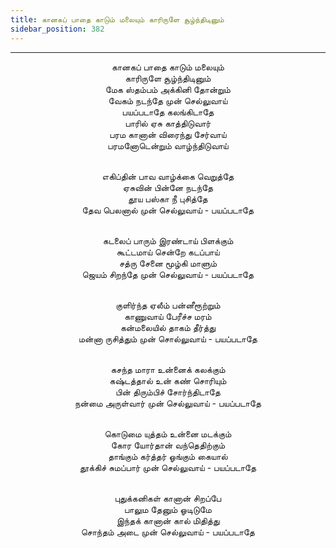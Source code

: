 ```yaml
---
title: கானகப் பாதை காடும் மலையும் காரிருளே சூழ்ந்திடினும்
sidebar_position: 382
---
```


---
<center>
கானகப் பாதை காடும் மலையும்<br/>
காரிருளே சூழ்ந்திடினும்<br/>
மேக ஸ்தம்பம் அக்கினி தோன்றும்<br/>
வேகம் நடந்தே முன் செல்லுவாய்<br/>
பயப்படாதே கலங்கிடாதே<br/>
பாரில் ஏசு காத்திடுவார்<br/>
பரம கானான் விரைந்து சேர்வாய்<br/>
பரமனோடென்றும் வாழ்ந்திடுவாய்<br/><br/>

எகிப்தின் பாவ வாழ்க்கை வெறுத்தே<br/>
ஏசுவின் பின்னே நடந்தே<br/>
தூய பஸ்கா நீ புசித்தே<br/>
தேவ பெலனால் முன் செல்லுவாய்        - பயப்படாதே<br/><br/>

கடலைப் பாரும் இரண்டாய் பிளக்கும்<br/>
கூட்டமாய் சென்றே கடப்பாய்<br/>
சத்ரு சேனை மூழ்கி மாளும்<br/>
ஜெயம் சிறந்தே முன் செல்லுவாய்        - பயப்படாதே<br/><br/>

குளிர்ந்த ஏலீம் பன்னீரூற்றும்<br/>
காணுவாய் பேரீச்ச மரம்<br/>
கன்மலையில் தாகம் தீர்த்து<br/>
மன்னா ருசித்தும் முன் சொல்லுவாய்        - பயப்படாதே<br/><br/>

கசந்த மாரா உன்னைக் கலக்கும்<br/>
கஷ்டத்தால் உன் கண் சொரியும்<br/>
பின் திரும்பிச் சோர்ந்திடாதே<br/>
நன்மை அருள்வார் முன் செல்லுவாய்        - பயப்படாதே<br/><br/>

கொடுமை யுத்தம் உன்னை மடக்கும்<br/>
கோர யோர்தான் வந்தெதிற்கும்<br/>
தாங்கும் கர்த்தர் ஓங்கும் கையால்<br/>
தூக்கிச் சுமப்பார் முன் செல்லுவாய்        - பயப்படாதே<br/><br/>

புதுக்கனிகள் கானான் சிறப்பே<br/>
பாலும தேனும் ஓடிடுமே<br/>
இந்தக் கானான் கால் மிதித்து<br/>
சொந்தம் அடை முன் செல்லுவாய்        - பயப்படாதே
</center>